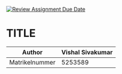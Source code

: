 [![Review Assignment Due Date](https://classroom.github.com/assets/deadline-readme-button-24ddc0f5d75046c5622901739e7c5dd533143b0c8e959d652212380cedb1ea36.svg)](https://classroom.github.com/a/jbCnxaLe)
# TITLE

| Author        |      Vishal Sivakumar         |
| ------------- | ------------- |
| Matrikelnummer|    5253589           |


